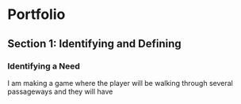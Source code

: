 # **Portfolio**
## **Section 1: Identifying and Defining**
### **Identifying a Need**
I am making a game where the player will be walking through several passageways and they will have